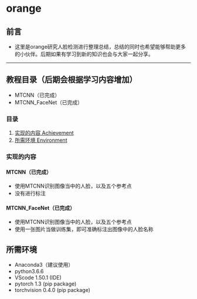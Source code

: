 # orange
## 前言
* 这里是orange研究人脸检测进行整理总结，总结的同时也希望能够帮助更多的小伙伴。后期如果有学习到新的知识也会与大家一起分享。

------
## 教程目录（后期会根据学习内容增加）
* MTCNN（已完成）
* MTCNN_FaceNet（已完成）



### 目录
1. [实现的内容 Achievement](#实现的内容)
2. [所需环境 Environment](#所需环境)

### 实现的内容
#### MTCNN（已完成）
- 使用MTCNN识别图像当中的人脸，以及五个参考点
- 没有进行标注

#### MTCNN_FaceNet（已完成）
- 使用MTCNN识别图像当中的人脸，以及五个参考点
- 使用一张图片当做训练集，即可准确标注出图像中的人脸名称

## 所需环境
* Anaconda3（建议使用）
* python3.6.6
* VScode 1.50.1 (IDE)
* pytorch 1.3 (pip package)
* torchvision 0.4.0 (pip package)
